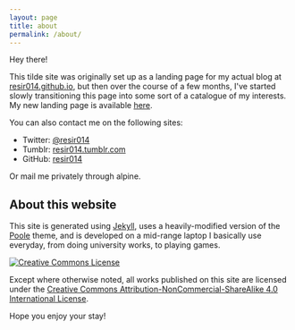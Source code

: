 ```yaml
---
layout: page
title: about
permalink: /about/
---
```


Hey there!

This tilde site was originally set up as a landing page for my actual blog at [resir014.github.io](https://resir014.github.io), but then over the course of a few months, I've started slowly transitioning this page into some sort of a catalogue of my interests. My new landing page is available [here](https://resir014.xyz/).

You can also contact me on the following sites:

* Twitter: [@resir014](https://twitter.com/resir014)
* Tumblr: [resir014.tumblr.com](http://resir014.tumblr.com/)
* GitHub: [resir014](https://github.com/resir014)

Or mail me privately through alpine.

## About this website

This site is generated using [Jekyll](https://jekyllrb.com/), uses a heavily-modified version of the [Poole](http://getpoole.com/) theme, and is developed on a mid-range laptop I basically use everyday, from doing university works, to playing games.

<a rel="license" href="http://creativecommons.org/licenses/by-nc-sa/4.0/">
  <img alt="Creative Commons License" style="border-radius:0" src="https://i.creativecommons.org/l/by-nc-sa/4.0/88x31.png">
</a>

Except where otherwise noted, all works published on this site are licensed under the <a rel="license" href="http://creativecommons.org/licenses/by-nc-sa/4.0/">Creative Commons Attribution-NonCommercial-ShareAlike 4.0 International License</a>.

Hope you enjoy your stay!
